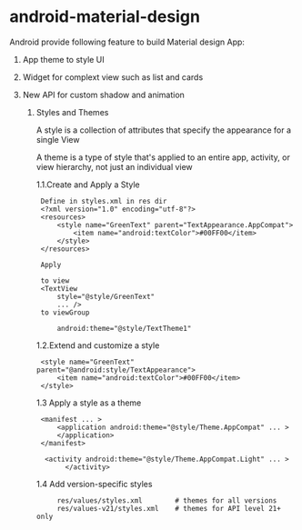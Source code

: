 # android-material-design

Android provide following feature to build Material design App:

1) App theme to style UI 

2) Widget for complext view such as list and cards

3) New API for custom shadow and animation

    1. Styles and Themes
    
        A style is a collection of attributes 
        that specify the appearance for a single View
        
        A theme is a type of style that's applied to an entire app,
         activity, or view hierarchy, not just an individual view
    
        1.1.Create and Apply a Style
        
            Define in styles.xml in res dir
            <?xml version="1.0" encoding="utf-8"?>
            <resources>
                <style name="GreenText" parent="TextAppearance.AppCompat">
                    <item name="android:textColor">#00FF00</item>
                </style>
            </resources>
            
            Apply
            
            to view
            <TextView
                style="@style/GreenText"
                ... />
            to viewGroup
            
                android:theme="@style/TextTheme1"
    
        1.2.Extend and customize a style  
        
            <style name="GreenText" parent="@android:style/TextAppearance">
                <item name="android:textColor">#00FF00</item>
            </style>
            
        1.3 Apply a style as a theme

            <manifest ... >
                <application android:theme="@style/Theme.AppCompat" ... >
                </application>
            </manifest>
            
             <activity android:theme="@style/Theme.AppCompat.Light" ... >
                  </activity>
             
          1.4 Add version-specific styles
          
                res/values/styles.xml        # themes for all versions
                res/values-v21/styles.xml    # themes for API level 21+ only
          
          
                

                  
                    
    